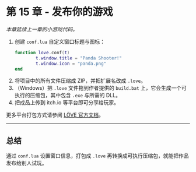# 第 15 章 - 发布你的游戏

*本章延续上一章的小游戏代码。*

1. 创建 `conf.lua` 自定义窗口标题与图标：
   ```lua
   function love.conf(t)
           t.window.title = "Panda Shooter!"
           t.window.icon = "panda.png"
   end
   ```
2. 将项目中的所有文件压缩成 ZIP，并把扩展名改成 `.love`。
3. （Windows）把 `.love` 文件拖到作者提供的 `build.bat` 上，它会生成一个可执行的压缩包，其中包含 `.exe` 与所需的 DLL。
4. 把成品上传到 itch.io 等平台即可分享给玩家。

更多平台打包方式请参阅 [LÖVE 官方文档](https://www.love2d.org/wiki/Game_Distribution)。

___

## 总结

通过 `conf.lua` 设置窗口信息，打包成 `.love` 再转换成可执行压缩包，就能把作品发布给别人试玩。
